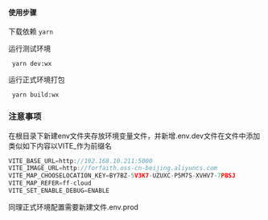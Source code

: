 #### 使用步骤

下载依赖 
```yarn```

运行测试环境 

``` yarn dev:wx```

运行正式环境打包 

``` yarn build:wx```

### 注意事项

在根目录下新建env文件夹存放环境变量文件，并新增.env.dev文件在文件中添加类似如下内容以VITE_作为前缀名
```javascript 
VITE_BASE_URL=http://192.168.10.211:5000
VITE_IMAGE_URL=http://forfaith.oss-cn-beijing.aliyuncs.com
VITE_MAP_CHOOSELOCATION_KEY=BY7BZ-5V3K7-UZUXC-P5M7S-XVHV7-7PBSJ
VITE_MAP_REFER=ff-cloud
VITE_SET_ENABLE_DEBUG=ENABLE
```
同理正式环境配置需要新建文件.env.prod


